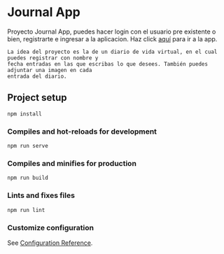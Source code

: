 # Journal App

Proyecto Journal App, puedes hacer login con el usuario pre existente o bien, registrarte e ingresar a la aplicacion.
 Haz click [aquí](https://journal-app-b89ff2.netlify.app/#/) para ir a la app.
```
La idea del proyecto es la de un diario de vida virtual, en el cual puedes registrar con nombre y 
fecha entradas en las que escribas lo que desees. También puedes adjuntar una imagen en cada
entrada del diario.
```


## Project setup
```
npm install
```

### Compiles and hot-reloads for development
```
npm run serve
```

### Compiles and minifies for production
```
npm run build
```

### Lints and fixes files
```
npm run lint
```

### Customize configuration
See [Configuration Reference](https://cli.vuejs.org/config/).
